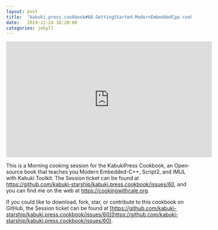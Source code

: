 ```yaml
---
layout: post
title:  "kabuki.press.cookbook#60.GettingStarted.ModernEmbeddedCpp cooking session."
date:   2019-11-24 16:20:00
categories: jekyll
---
```


<iframe width="560" height="315" src="https://www.youtube.com/embed/ewKasFIrXNY" frameborder="0" allow="accelerometer; autoplay; encrypted-media; gyroscope; picture-in-picture" allowfullscreen></iframe>

This is a Morning cooking session for the KabukiPress Cookbook, an Open-source book that teaches you Modern Embedded-C++, Script2, and IMUL with Kabuki Toolkit. The Session ticket can be found at https://github.com/kabuki-starship/kabuki.press.cookbook/issues/60, and you can find me on the web at https://cookingwithcale.org.

If you could like to download, fork, star, or contribute to this cookbook on GitHub, the Session ticket can be found at [https://github.com/kabuki-starship/kabuki.press.cookbook/issues/60](https://github.com/kabuki-starship/kabuki.press.cookbook/issues/60).

